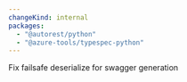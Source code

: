 ```yaml
---
changeKind: internal
packages:
  - "@autorest/python"
  - "@azure-tools/typespec-python"
---
```


Fix failsafe deserialize for swagger generation